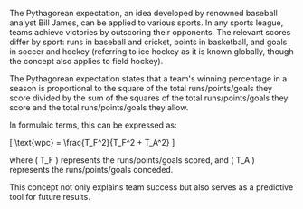 The Pythagorean expectation, an idea developed by renowned baseball analyst Bill James, can be applied to various sports. In any sports league, teams achieve victories by outscoring their opponents. The relevant scores differ by sport: runs in baseball and cricket, points in basketball, and goals in soccer and hockey (referring to ice hockey as it is known globally, though the concept also applies to field hockey).

The Pythagorean expectation states that a team's winning percentage in a season is proportional to the square of the total runs/points/goals they score divided by the sum of the squares of the total runs/points/goals they score and the total runs/points/goals they allow.

In formulaic terms, this can be expressed as:

\[ \text{wpc} = \frac{T_F^2}{T_F^2 + T_A^2} \]

where \( T_F \) represents the runs/points/goals scored, and \( T_A \) represents the runs/points/goals conceded.

This concept not only explains team success but also serves as a predictive tool for future results.



